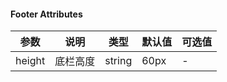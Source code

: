 #### Footer   Attributes
|  参数  |   说明    |  类型   |  默认值   | 可选值 |
|--------|----------|---------|----------|--------|
| height  | 底栏高度 | string | 60px | - |
